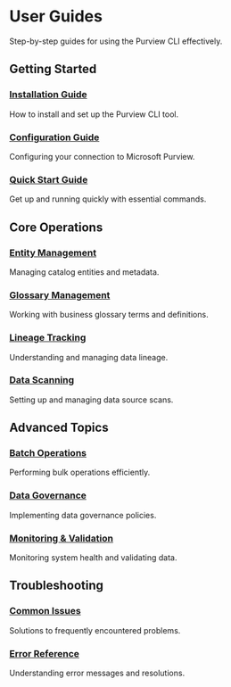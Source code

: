 # User Guides

Step-by-step guides for using the Purview CLI effectively.

## Getting Started

### [Installation Guide](installation.md)
How to install and set up the Purview CLI tool.

### [Configuration Guide](configuration.md)
Configuring your connection to Microsoft Purview.

### [Quick Start Guide](quickstart.md)
Get up and running quickly with essential commands.

## Core Operations

### [Entity Management](entity-management.md)
Managing catalog entities and metadata.

### [Glossary Management](glossary-management.md)
Working with business glossary terms and definitions.

### [Lineage Tracking](lineage-tracking.md)
Understanding and managing data lineage.

### [Data Scanning](data-scanning.md)
Setting up and managing data source scans.

## Advanced Topics

### [Batch Operations](batch-operations.md)
Performing bulk operations efficiently.

### [Data Governance](data-governance.md)
Implementing data governance policies.

### [Monitoring & Validation](monitoring.md)
Monitoring system health and validating data.

## Troubleshooting

### [Common Issues](troubleshooting.md)
Solutions to frequently encountered problems.

### [Error Reference](error-reference.md)
Understanding error messages and resolutions.
